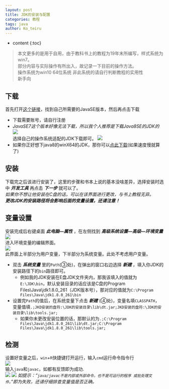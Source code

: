 ```yaml
---
layout: post
title: JDK的安装与配置
categories: 教程
tags: java
author: Ko_teiru
---
```



* content
{:toc}


> 本文更多的是用于自用，由于教科书上的教程为19年末所编写，样式系统为win7。  
部分内容与实际操作有所出入，故记录一下目前的操作方法。  
操作系统为win10 64位系统 非此系统的请自行判断教程的实用性  
新手向








## 下载  

首先打开[这个链接](https://www.oracle.com/java/technologies/javase-downloads.html)，找到自己所需要的JavaSE版本，然后再点击下载
* 下载需要账号，请自行注册  
* *JavaSE7这个版本好像无法下载，所以我个人推荐是下载Java8SE的JDK的* 
![](https://cdn.jsdelivr.net/gh/Small-tailqwq/img/2020-10/2020-10-16%20140141.png)  
选择自己的操作系统适配的JDK下载即可。
![](https://cdn.jsdelivr.net/gh/Small-tailqwq/img/2020-10/2020-10-16%20141029.png)  
* 如果你正好想下java8的winX64的JDK，那你可以[点此下载](https://od.hayasa.xyz/%E8%BD%AF%E4%BB%B6/JDK/jdk-8u261-windows-x64.exe)(如果速度慢就算了)  

## 安装  

下载完之后该进行安装了，这里的步骤和书本上说的基本没啥差异，选择安装时选中 ***开发工具*** 再点击 ***下一步*** 就可以了。  
*如果你不想让他安装在C盘的话，可以在该界面进行更改，与书上教程无异。*  
***更改JDK的安装路径将会影响后面的变量设置，还请注意！***  

## 变量设置  

安装完成后右键桌面 ***此电脑—属性*** ，在左侧找到 ***高级系统设置—高级—环境变量***   
![](https://cdn.jsdelivr.net/gh/Small-tailqwq/img/2020-10/屏幕截图%202020-10-17%20173831.png)  
进入环境变量的编辑界面。  
![](https://cdn.jsdelivr.net/gh/Small-tailqwq/img/2020-10/屏幕截图%202020-10-17%20174027.png)  
此界面上半部分为用户变量，下半部分为系统变量。此处不考虑用户变量。  

- 双击 ***系统变量*** 里的`Path`(③处)，在弹出的窗口右边选择 ***新建*** ，填入你JDK的安装路径下的`bin`路径即可。  
  - 例如我的JDK安装在E盘JDK文件夹内，那我该填入的值就为`E:\JDK\bin`，默认安装目录的话应该是C盘的Program Files\Java\jdk1.8.0_261（JDK版本号），那对应的值就为`C:\Program Files\Java\jdk1.8.0_261\bin`  
- 设置完`Path`的值后，在系统变量下点击 ***新建*** (④处)，变量名填`CLASSPATH`，变量值填`.;JKD安装的盘符:\JDK的安装目录\lib\dt.jar;JKD安装的盘符:\JDK的安装目录\lib\tools.jar;`  
  - 如果你未更改安装位置的话，那默认的为`.;C:\Program Files\Java\jdk1.8.0_261\lib\dt.jar;C:\Program Files\Java\jdk1.8.0_261\lib\tools.jar;`  
  
## 检测  

设置好变量之后，`win`+`R`快捷键打开运行，输入`cmd`运行命令指令行  
![](https://cdn.jsdelivr.net/gh/Small-tailqwq/img/2020-10/屏幕截图%202020-10-17%20175025.png)  
输入`java`和`javac`，如都有反馈即为成功.  
![](https://cdn.jsdelivr.net/gh/Small-tailqwq/img/2020-10/屏幕截图%202020-10-17%20175126.png)
![](https://cdn.jsdelivr.net/gh/Small-tailqwq/img/2020-10/屏幕截图%202020-10-17%20175158.png)
*如提示：“```java/javac不是内部或外部命令，也不是可运行的程序
或批处理文件。```”即为失败，还请仔细排查变量值是否正确。*  

